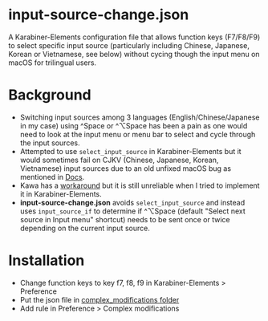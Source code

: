 # input-source-change.json
A Karabiner-Elements configuration file that allows function keys (F7/F8/F9) to select specific input source (particularly including Chinese, Japanese, Korean or Vietnamese, see below) without cycing though the input menu on macOS for trilingual users.

# Background
* Switching input sources among 3 languages (English/Chinese/Japanese in my case) using ^Space or ^⌥Space has been a pain as one would need to look at the input menu or menu bar to select and cycle through the input sources. 
* Attempted to use `select_input_source` in Karabiner-Elements but it would sometimes fail on CJKV (Chinese, Japanese, Korean, Vietnamese) input sources due to an old unfixed macOS bug as mentioned in [Docs](https://karabiner-elements.pqrs.org/docs/json/complex-modifications-manipulator-definition/to/select-input-source/).
* Kawa has a [workaround](https://github.com/hatashiro/kawa/pull/12) but it is still unreliable when I tried to implement it in Karabiner-Elements.
* **input-source-change.json** avoids `select_input_source` and instead uses `input_source_if` to determine if ^⌥Space (default "Select next source in Input menu" shortcut) needs to be sent once or twice depending on the current input source.

# Installation
* Change function keys to key f7, f8, f9 in Karabiner-Elements > Preference
* Put the json file in [complex_modifications folder](https://karabiner-elements.pqrs.org/docs/json/location/)
* Add rule in Preference > Complex modifications